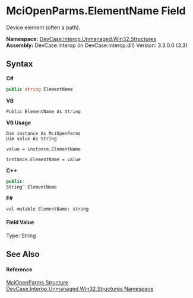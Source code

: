 # MciOpenParms.ElementName Field
 

Device element (often a path).

**Namespace:**&nbsp;<a href="N_DevCase_Interop_Unmanaged_Win32_Structures">DevCase.Interop.Unmanaged.Win32.Structures</a><br />**Assembly:**&nbsp;DevCase.Interop (in DevCase.Interop.dll) Version: 3.3.0.0 (3.3)

## Syntax

**C#**<br />
``` C#
public string ElementName
```

**VB**<br />
``` VB
Public ElementName As String
```

**VB Usage**<br />
``` VB Usage
Dim instance As MciOpenParms
Dim value As String

value = instance.ElementName

instance.ElementName = value
```

**C++**<br />
``` C++
public:
String^ ElementName
```

**F#**<br />
``` F#
val mutable ElementName: string
```


#### Field Value
Type: String

## See Also


#### Reference
<a href="T_DevCase_Interop_Unmanaged_Win32_Structures_MciOpenParms">MciOpenParms Structure</a><br /><a href="N_DevCase_Interop_Unmanaged_Win32_Structures">DevCase.Interop.Unmanaged.Win32.Structures Namespace</a><br />